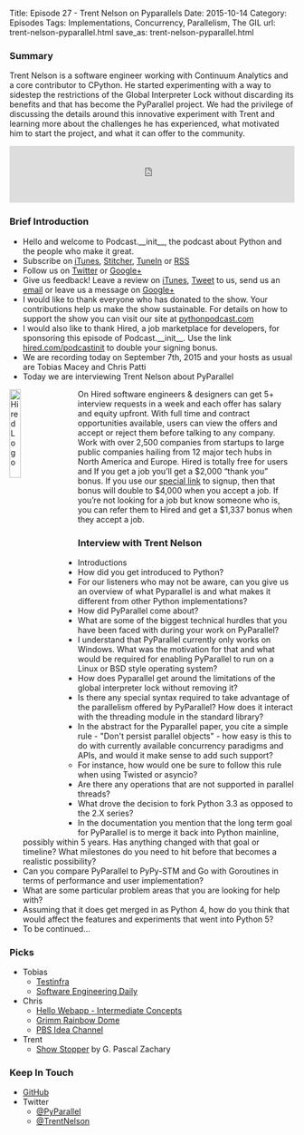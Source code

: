 Title: Episode 27 - Trent Nelson on Pyparallels
Date: 2015-10-14
Category: Episodes
Tags: Implementations, Concurrency, Parallelism, The GIL
url: trent-nelson-pyparallel.html
save_as: trent-nelson-pyparallel.html

### Summary
Trent Nelson is a software engineer working with Continuum Analytics and a core contributor to CPython. He started experimenting with a way to sidestep the restrictions of the Global Interpreter Lock without discarding its benefits and that has become the PyParallel project. We had the privilege of discussing the details around this innovative experiment with Trent and learning more about the challenges he has experienced, what motivated him to start the project, and what it can offer to the community.

<iframe id="audio_iframe" src="http://www.podbean.com/media/player/v2rjn-59787d?from=yiiadmin&skin=103&postId=5863549&download=1&share=1&fonts=Helvetica&auto=0" height="100" width="100%" frameborder="0" scrolling="no" data-name="pb-iframe-player"></iframe>

### Brief Introduction
- Hello and welcome to Podcast.\_\_init\_\_, the podcast about Python and the people who make it great.
- Subscribe on [iTunes](https://itunes.apple.com/us/podcast/podcast.-init/id981834425?mt=2&uo=6&at=&ct=), [Stitcher](http://www.stitcher.com/s?fid=64838&refid=stpr), [TuneIn](http://tunein.com/embed/follow/p726240/#) or [RSS](http://podcastinit.podbean.com/feed/)
- Follow us on [Twitter](https://twitter.com/Podcast__init__) or [Google+](https://plus.google.com/+Podcastinit-the-python-podcast)
- Give us feedback! Leave a review on [iTunes](https://itunes.apple.com/us/podcast/podcast.-init/id981834425?mt=2&uo=6&at=&ct=), [Tweet](https://twitter.com/Podcast__init__) to us, send us an [email](mailto:hosts@podcastinit.com) or leave us a message on [Google+](https://plus.google.com/+Podcastinit-the-python-podcast)
- I would like to thank everyone who has donated to the show. Your contributions help us make the show sustainable. For details on how to support the show you can visit our site at [pythonpodcast.com](http://pythonpodcast.com)
- I would also like to thank Hired, a job marketplace for developers, for sponsoring this episode of Podcast.\_\_init\_\_. Use the link [hired.com/podcastinit](https://hired.com/?utm_content=shownotes-4k&utm_medium=podcast&utm_source=podcastinit) to double your signing bonus.
- We are recording today on September 7th, 2015 and your hosts as usual are Tobias Macey and Chris Patti
- Today we are interviewing Trent Nelson about PyParallel

<div class="well">
<a href="https://hired.com/?utm_content=shownotes-4k&utm_medium=podcast&utm_source=podcastinit"><img src="/images/hired-logo-dark-padding.png" alt="Hired Logo" style="float: left; width: 20%; margin-right: 20px;"></a>
<p>
On Hired software engineers & designers can get 5+ interview requests in a week and each offer has salary and equity upfront. With full time and contract opportunities available, users can view the offers and accept or reject them before talking to any company. Work with over 2,500 companies from startups to large public companies hailing from 12 major tech hubs in North America and Europe.  Hired is totally free for users and If you get a job you’ll get a $2,000 “thank you” bonus. If you use our <a href="https://hired.com/?utm_content=shownotes-4k&utm_medium=podcast&utm_source=podcastinit">special link</a> to signup, then that bonus will double to $4,000 when you accept a job. If you’re not looking for a job but know someone who is, you can refer them to Hired and get a $1,337 bonus when they accept a job.
</p>
</div>

### Interview with Trent Nelson
- Introductions
- How did you get introduced to Python?
- For our listeners who may not be aware, can you give us an overview of what Pyparallel is and what makes it different from other Python implementations?
- How did PyParallel come about?
- What are some of the biggest technical hurdles that you have been faced with during your work on PyParallel?
- I understand that PyParallel currently only works on Windows. What was the motivation for that and what would be required for enabling PyParallel to run on a Linux or BSD style operating system?
- How does Pyparallel get around the limitations of the global interpreter lock without removing it?
- Is there any special syntax required to take advantage of the parallelism offered by PyParallel? How does it interact with the threading module in the standard library?
- In the abstract for the Pyparallel paper, you cite a simple rule - "Don't persist parallel objects" - how easy is this to do with currently available concurrency paradigms and APIs, and would it make sense to add such support?
  - For instance, how would one be sure to follow this rule when using Twisted or asyncio?
- Are there any operations that are not supported in parallel threads?
- What drove the decision to fork Python 3.3 as opposed to the 2.X series?
- In the documentation you mention that the long term goal for PyParallel is to merge it back into Python mainline, possibly within 5 years. Has anything changed with that goal or timeline? What milestones do you need to hit before that becomes a realistic possibility?
- Can you compare PyParallel to PyPy-STM and Go with Goroutines in terms of performance and user implementation?
- What are some particular problem areas that you are looking for help with?
- Assuming that it does get merged in as Python 4, how do you think that would affect the features and experiments that went into Python 5?
- To be continued...

### Picks
- Tobias
  - [Testinfra](http://testinfra.readthedocs.org/en/latest/)
  - [Software Engineering Daily](http://softwareengineeringdaily.com/)
- Chris
  - [Hello Webapp - Intermediate Concepts](https://www.kickstarter.com/projects/1868398473/hello-web-app-intermediate-concepts)
  - [Grimm Rainbow Dome](http://grimmales.com/rainbowdome/)
  - [PBS Idea Channel](https://www.youtube.com/user/pbsideachannel) 
- Trent
  - [Show Stopper](http://amzn.to/1UxJExs) by G. Pascal Zachary

### Keep In Touch
- [GitHub](https://github.com/pyparallel/pyparallel)
- Twitter
  - [@PyParallel](https://twitter.com/pyparallel)
  - [@TrentNelson](https://twitter.com/trentnelson)
